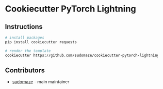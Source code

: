 # Cookiecutter PyTorch Lightning

## Instructions

```bash
# install packages
pip install cookiecutter requests

# render the template
cookiecutter https://github.com/sudomaze/cookiecutter-pytorch-lightning-cluster.git
```

## Contributors

- [sudomaze](https://github.com/sudomaze) - main maintainer